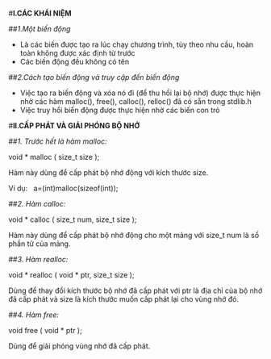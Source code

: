 #**I.CÁC KHÁI NIỆM**      

##*1.Một biến động*    
-  Là các biến được tạo ra lúc chạy chương trình, tùy theo nhu cầu, hoàn toàn không được xác định từ trước    
-  Các biến động đều không có tên     

##*2.Cách tạo biến động và truy cập đến biến động*   

-  Việc tạo ra biến động và xóa nó đi (để thu hồi lại bộ nhớ) được thực hiện nhờ các hàm malloc(), free(), calloc(), relloc() đã có sẵn trong stdlib.h   
-  Việc truy hồi biến động được thực hiện nhờ các biến con trỏ  

#**II.CẤP PHÁT VÀ GIẢI PHÓNG BỘ NHỚ**    

##*1. Trước hết là hàm malloc:*    
 
void * malloc ( size_t size );    

Hàm này dùng để cấp phát bộ nhớ động với kích thước size.   

Ví dụ:   
a=(int)malloc(sizeof(int));     

##*2. Hàm calloc:*   

void * calloc ( size_t num, size_t size );    

Hàm này dùng để cấp phát bộ nhớ động cho một mảng với size_t num là số phần tử của mảng.    

##*3. Hàm realloc:*   

void * realloc ( void * ptr, size_t size );    

Dùng để thay đổi kích thước bộ nhớ đã cấp phát với ptr là địa chỉ của bộ nhớ đã cấp phát và size là kích thước muốn cấp phát lại cho vùng nhớ đó.

##*4. Hàm free:*    


void free ( void * ptr );   

Dùng để giải phóng vùng nhớ đã cấp phát.   
